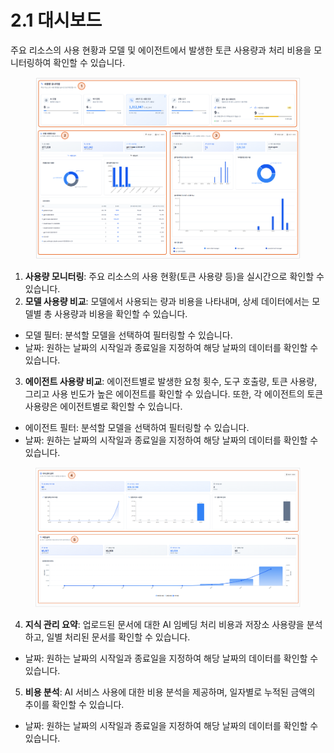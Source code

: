 # 2.1 대시보드

주요 리소스의 사용 현황과 모델 및 에이전트에서 발생한 토큰 사용량과 처리 비용을 모니터링하여 확인할 수 있습니다.

<figure><img src="../.gitbook/assets/image (410).png" alt=""><figcaption></figcaption></figure>

1. **사용량 모니터링**: 주요 리소스의 사용 현황(토큰 사용량 등)을 실시간으로 확인할 수 있습니다.
2. **모델 사용량 비교**: 모델에서 사용되는 량과 비용을 나타내며, 상세 데이터에서는 모델별 총 사용량과 비용을 확인할 수 있습니다.

* 모델 필터: 분석할 모델을 선택하여 필터링할 수 있습니다.
* 날짜: 원하는 날짜의 시작일과 종료일을 지정하여 해당 날짜의 데이터를 확인할 수 있습니다.

3. **에이전트 사용량 비교**: 에이전트별로 발생한 요청 횟수, 도구 호출량, 토큰 사용량, 그리고 사용 빈도가 높은 에이전트를 확인할 수 있습니다. 또한, 각 에이전트의 토큰 사용량은 에이전트별로 확인할 수 있습니다.

* 에이전트 필터: 분석할 모델을 선택하여 필터링할 수 있습니다.
* 날짜: 원하는 날짜의 시작일과 종료일을 지정하여 해당 날짜의 데이터를 확인할 수 있습니다.

<div align="left"><figure><img src="../.gitbook/assets/image (322).png" alt=""><figcaption></figcaption></figure></div>

4. **지식 관리 요약**: 업로드된 문서에 대한 AI 임베딩 처리 비용과 저장소 사용량을 분석하고, 일별 처리된 문서를 확인할 수 있습니다.

* 날짜: 원하는 날짜의 시작일과 종료일을 지정하여 해당 날짜의 데이터를 확인할 수 있습니다.

5. **비용 분석**: AI 서비스 사용에 대한 비용 분석을 제공하며, 일자별로 누적된 금액의 추이를 확인할 수 있습니다.

* 날짜: 원하는 날짜의 시작일과 종료일을 지정하여 해당 날짜의 데이터를 확인할 수 있습니다.
